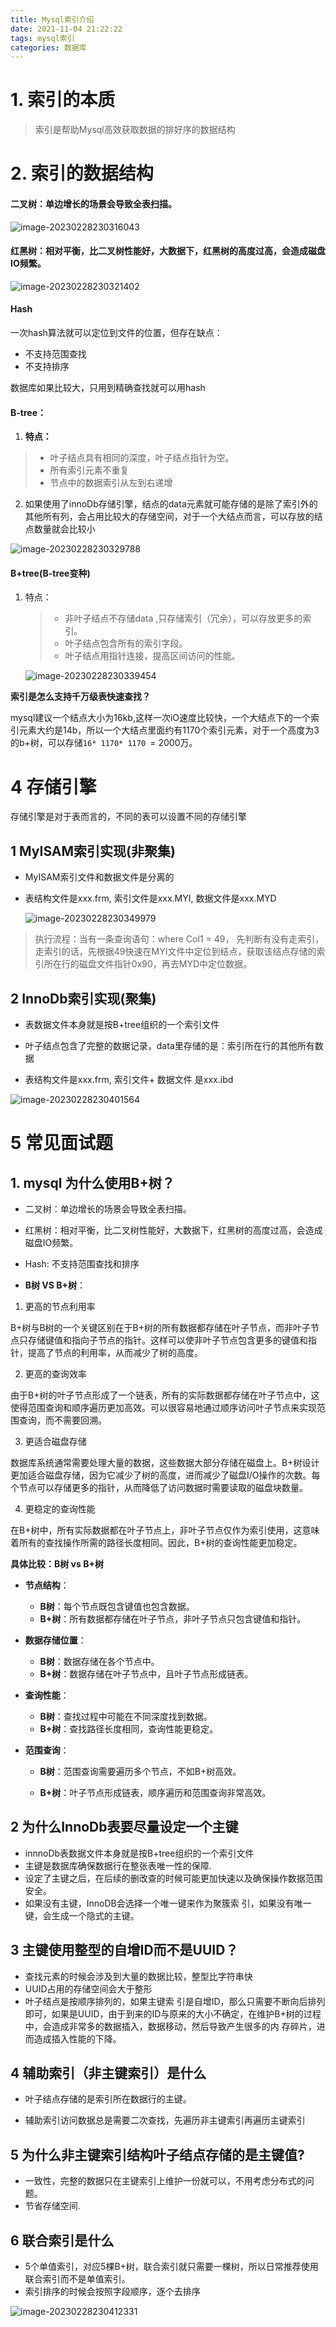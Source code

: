 ```yaml
---
title: Mysql索引介绍
date: 2021-11-04 21:22:22
tags: mysql索引
categories: 数据库
---
```


## 

# 1. 索引的本质

> 索引是帮助Mysql高效获取数据的排好序的数据结构

# 2. 索引的数据结构

#### 二叉树：单边增长的场景会导致全表扫描。

![image-20230228230316043](https://panyuro.oss-cn-beijing.aliyuncs.com/image-20230228230316043.png)

<!-- more -->

#### 红黑树：相对平衡，比二叉树性能好，大数据下，红黑树的高度过高，会造成磁盘IO频繁。

![image-20230228230321402](https://panyuro.oss-cn-beijing.aliyuncs.com/image-20230228230321402.png)

#### Hash

一次hash算法就可以定位到文件的位置，但存在缺点：

* 不支持范围查找
* 不支持排序

数据库如果比较大，只用到精确查找就可以用hash

#### B-tree： 

1. **特点：**

> * 叶子结点具有相同的深度，叶子结点指针为空。
> * 所有索引元素不重复
> * 节点中的数据索引从左到右递增

2. 如果使用了innoDb存储引擎，结点的data元素就可能存储的是除了索引外的其他所有列，会占用比较大的存储空间，对于一个大结点而言，可以存放的结点数量就会比较小

![image-20230228230329788](https://panyuro.oss-cn-beijing.aliyuncs.com/image-20230228230329788.png)

 #### B+tree(B-tree变种)

1. 特点：

   > - 非叶子结点不存储data ,只存储索引（冗余），可以存放更多的索引。
   > - 叶子结点包含所有的索引字段。
   > - 叶子结点用指针连接，提高区间访问的性能。

   ![image-20230228230339454](https://panyuro.oss-cn-beijing.aliyuncs.com/image-20230228230339454.png)

**索引是怎么支持千万级表快速查找？**

mysql建议一个结点大小为16kb,这样一次iO速度比较快，一个大结点下的一个索引元素大约是14b，所以一个大结点里面约有1170个索引元素，对于一个高度为3的b+树，可以存储`16* 1170* 1170 `= 2000万。

# 4 存储引擎

存储引擎是对于表而言的，不同的表可以设置不同的存储引擎

## 1 MyISAM索引实现(非聚集)

* MyISAM索引文件和数据文件是分离的

* 表结构文件是xxx.frm, 索引文件是xxx.MYI, 数据文件是xxx.MYD

  ![image-20230228230349979](https://panyuro.oss-cn-beijing.aliyuncs.com/image-20230228230349979.png)

> 执行流程：当有一条查询语句：where Col1 = 49， 先判断有没有走索引，走索引的话，先根据49快速在MYI文件中定位到结点，获取该结点存储的索引所在行的磁盘文件指针0x90，再去MYD中定位数据。

## 2 InnoDb索引实现(聚集)

* 表数据文件本身就是按B+tree组织的一个索引文件

* 叶子结点包含了完整的数据记录，data里存储的是：索引所在行的其他所有数据

* 表结构文件是xxx.frm, 索引文件+ 数据文件 是xxx.ibd

  

![image-20230228230401564](https://panyuro.oss-cn-beijing.aliyuncs.com/image-20230228230401564.png)

# 5 常见面试题

## 1. mysql 为什么使用B+树？

- 二叉树：单边增长的场景会导致全表扫描。
- 红黑树：相对平衡，比二叉树性能好，大数据下，红黑树的高度过高，会造成磁盘IO频繁。
- Hash: 不支持范围查找和排序

- **B树 VS B+树**：

1. 更高的节点利用率

B+树与B树的一个关键区别在于B+树的所有数据都存储在叶子节点，而非叶子节点只存储键值和指向子节点的指针。这样可以使非叶子节点包含更多的键值和指针，提高了节点的利用率，从而减少了树的高度。

2. 更高的查询效率

由于B+树的叶子节点形成了一个链表，所有的实际数据都存储在叶子节点中，这使得范围查询和顺序遍历更加高效。可以很容易地通过顺序访问叶子节点来实现范围查询，而不需要回溯。

3. 更适合磁盘存储

数据库系统通常需要处理大量的数据，这些数据大部分存储在磁盘上。B+树设计更加适合磁盘存储，因为它减少了树的高度，进而减少了磁盘I/O操作的次数。每个节点可以存储更多的指针，从而降低了访问数据时需要读取的磁盘块数量。

4. 更稳定的查询性能

在B+树中，所有实际数据都在叶子节点上，非叶子节点仅作为索引使用，这意味着所有的查找操作所需的路径长度相同。因此，B+树的查询性能更加稳定。

**具体比较：B树 vs B+树**

- **节点结构**：

  - **B树**：每个节点既包含键值也包含数据。
  - **B+树**：所有数据都存储在叶子节点，非叶子节点只包含键值和指针。

- **数据存储位置**：

  - **B树**：数据存储在各个节点中。
  - **B+树**：数据存储在叶子节点中，且叶子节点形成链表。

- **查询性能**：

  - **B树**：查找过程中可能在不同深度找到数据。
  - **B+树**：查找路径长度相同，查询性能更稳定。

- **范围查询**：

  - **B树**：范围查询需要遍历多个节点，不如B+树高效。

  - **B+树**：叶子节点形成链表，顺序遍历和范围查询非常高效。

    

 ## 2 为什么InnoDb表要尽量设定一个主键

* innnoDb表数据文件本身就是按B+tree组织的一个索引文件
* 主键是数据库确保数据行在整张表唯一性的保障.
* 设定了主键之后，在后续的删改查的时候可能更加快速以及确保操作数据范围安全。 
* 如果没有主键，InnoDB会选择一个唯一键来作为聚簇索 引，如果没有唯一键，会生成一个隐式的主键。 

## 3 主键使用整型的自增ID而不是UUID？

* 查找元素的时候会涉及到大量的数据比较，整型比字符串快
* UUID占用的存储空间会大于整形
* 叶子结点是按顺序排列的，如果主键索 引是自增ID，那么只需要不断向后排列即可，如果是UUID，由于到来的ID与原来的大小不确定，在维护B+树的过程中，会造成非常多的数据插入，数据移动，然后导致产生很多的内 存碎片，进而造成插入性能的下降。 

## 4 辅助索引（非主键索引）是什么

* 叶子结点存储的是索引所在数据行的主键。

* 辅助索引访问数据总是需要二次查找，先遍历非主键索引再遍历主键索引

## 5 为什么非主键索引结构叶子结点存储的是主键值?

* 一致性，完整的数据只在主键索引上维护一份就可以，不用考虑分布式的问题。
* 节省存储空间.

## 6 联合索引是什么

* 5个单值索引，对应5棵B+树，联合索引就只需要一棵树，所以日常推荐使用联合索引而不是单值索引。
* 索引排序的时候会按照字段顺序，逐个去排序

![image-20230228230412331](https://panyuro.oss-cn-beijing.aliyuncs.com/image-20230228230412331.png)

